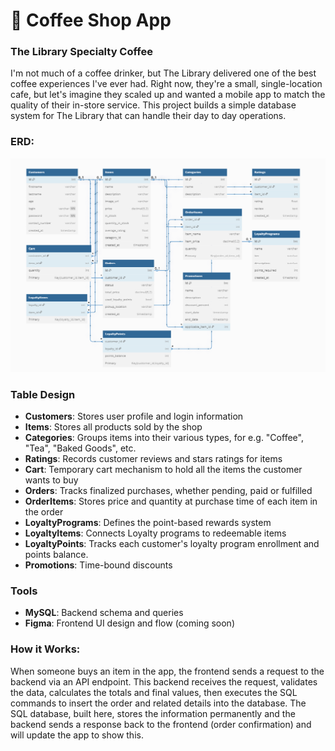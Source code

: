 # 📕 Coffee Shop App

### The Library Specialty Coffee
I'm not much of a coffee drinker, but The Library delivered one of the best coffee experiences I've ever had. Right now, they're a small, single-location cafe, but let's imagine they scaled up and wanted a mobile app to match the quality of their in-store service. This project builds a simple database system for The Library that can handle their day to day operations.

### ERD:
![ERD](./assets/ERD.png)

### Table Design
- **Customers**: Stores user profile and login information
- **Items**: Stores all products sold by the shop
- **Categories**: Groups items into their various types, for e.g. "Coffee", "Tea", "Baked Goods", etc.
- **Ratings**: Records customer reviews and stars ratings for items
- **Cart**: Temporary cart mechanism to hold all the items the customer wants to buy
- **Orders**: Tracks finalized purchases, whether pending, paid or fulfilled
- **OrderItems**: Stores price and quantity at purchase time of each item in the order
- **LoyaltyPrograms**: Defines the point-based rewards system
- **LoyaltyItems**: Connects Loyalty programs to redeemable items
- **LoyaltyPoints**: Tracks each customer's loyalty program enrollment and points balance.
- **Promotions**: Time-bound discounts 

### Tools
- **MySQL**: Backend schema and queries
- **Figma**: Frontend UI design and flow (coming soon)

### How it Works:
When someone buys an item in the app, the frontend sends a request to the backend via an API endpoint. This backend receives the request, validates the data, calculates the totals and final values, then executes the SQL commands to insert the order and related details into the database. The SQL database, built here, stores the information permanently and the backend sends a response back to the frontend (order confirmation) and will update the app to show this. 

